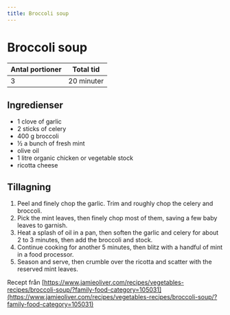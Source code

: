 ```yaml
---
title: Broccoli soup
---
```

# Broccoli soup



| Antal portioner       | Total tid         |
| --------------------- | ----------------- |
| 3                     | 20 minuter        |

## Ingredienser
* 1 clove of garlic
* 2 sticks of celery
* 400 g broccoli
* ½ a bunch of fresh mint
* olive oil
* 1 litre organic chicken or vegetable stock
* ricotta cheese

## Tillagning
<ol class="recipeSteps"><li>Peel and finely chop the garlic. Trim and roughly chop the celery and broccoli. </li><li>Pick the mint leaves, then finely chop most of them, saving a few baby leaves to garnish.</li><li>Heat a splash of oil in a pan, then soften the garlic and celery for about 2 to 3 minutes, then add the broccoli and stock. </li><li>Continue cooking for another 5 minutes, then blitz with a handful of mint in a food processor. </li><li>Season and serve, then crumble over the ricotta and scatter with the reserved mint leaves.</li></ol>

Recept från [https://www.jamieoliver.com/recipes/vegetables-recipes/broccoli-soup/?family-food-category=105031](https://www.jamieoliver.com/recipes/vegetables-recipes/broccoli-soup/?family-food-category=105031)
